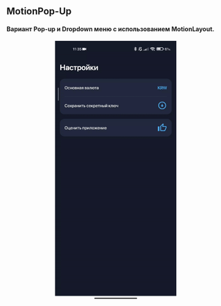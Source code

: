 ##
## MotionPop-Up
#### Вариант Pop-up и Dropdown меню с использованием MotionLayout.
<p></p>
<div align="center"> <img alt="Maksonic. MotionPop-Up preview" src="assets/preview.gif" width="280" height="600"></img>
